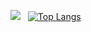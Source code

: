 [![](https://github-readme-stats.vercel.app/api?username=Swap2104&show_icons=true&theme=tokyonight&show=prs_merged,prs_merged_percentage)](https://github.com/anuraghazra/github-readme-stats) &nbsp; [![Top Langs](https://github-readme-stats.vercel.app/api/top-langs/?username=Swap2104&langs_count=7&show_icons=true&theme=tokyonight&hide&layout=donut)](https://github.com/anuraghazra/github-readme-stats)



